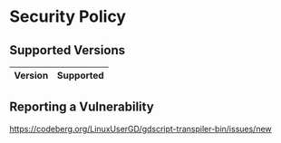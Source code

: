# Security Policy

## Supported Versions

| Version | Supported          |
| ------- | ------------------ |

## Reporting a Vulnerability

https://codeberg.org/LinuxUserGD/gdscript-transpiler-bin/issues/new